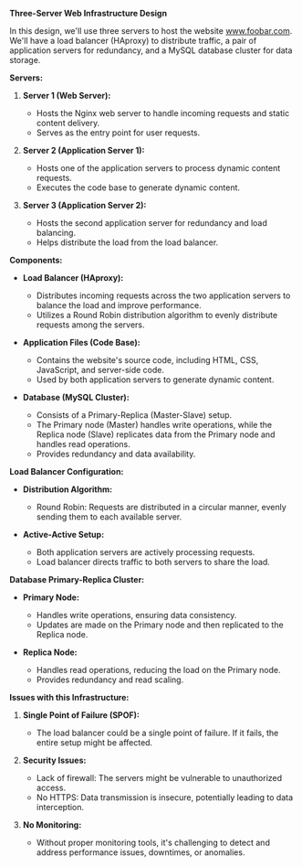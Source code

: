 **Three-Server Web Infrastructure Design**

In this design, we'll use three servers to host the website www.foobar.com. We'll have a load balancer (HAproxy) to distribute traffic, a pair of application servers for redundancy, and a MySQL database cluster for data storage.

**Servers:**

1. **Server 1 (Web Server):**
   - Hosts the Nginx web server to handle incoming requests and static content delivery.
   - Serves as the entry point for user requests.

2. **Server 2 (Application Server 1):**
   - Hosts one of the application servers to process dynamic content requests.
   - Executes the code base to generate dynamic content.

3. **Server 3 (Application Server 2):**
   - Hosts the second application server for redundancy and load balancing.
   - Helps distribute the load from the load balancer.

**Components:**

- **Load Balancer (HAproxy):**
  - Distributes incoming requests across the two application servers to balance the load and improve performance.
  - Utilizes a Round Robin distribution algorithm to evenly distribute requests among the servers.

- **Application Files (Code Base):**
  - Contains the website's source code, including HTML, CSS, JavaScript, and server-side code.
  - Used by both application servers to generate dynamic content.

- **Database (MySQL Cluster):**
  - Consists of a Primary-Replica (Master-Slave) setup.
  - The Primary node (Master) handles write operations, while the Replica node (Slave) replicates data from the Primary node and handles read operations.
  - Provides redundancy and data availability.

**Load Balancer Configuration:**

- **Distribution Algorithm:**
  - Round Robin: Requests are distributed in a circular manner, evenly sending them to each available server.

- **Active-Active Setup:**
  - Both application servers are actively processing requests.
  - Load balancer directs traffic to both servers to share the load.

**Database Primary-Replica Cluster:**

- **Primary Node:**
  - Handles write operations, ensuring data consistency.
  - Updates are made on the Primary node and then replicated to the Replica node.

- **Replica Node:**
  - Handles read operations, reducing the load on the Primary node.
  - Provides redundancy and read scaling.

**Issues with this Infrastructure:**

1. **Single Point of Failure (SPOF):**
   - The load balancer could be a single point of failure. If it fails, the entire setup might be affected.

2. **Security Issues:**
   - Lack of firewall: The servers might be vulnerable to unauthorized access.
   - No HTTPS: Data transmission is insecure, potentially leading to data interception.

3. **No Monitoring:**
   - Without proper monitoring tools, it's challenging to detect and address performance issues, downtimes, or anomalies.